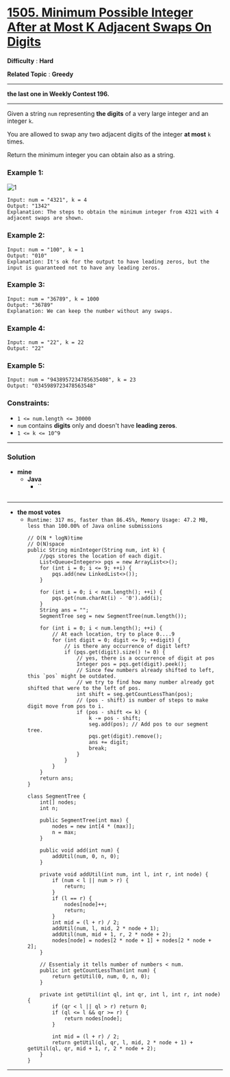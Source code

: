 # [1505. Minimum Possible Integer After at Most K Adjacent Swaps On Digits](https://leetcode.com/problems/minimum-possible-integer-after-at-most-k-adjacent-swaps-on-digits/)

**Difficulty** : **Hard**

**Related Topic** : **Greedy**

---

**the last one in Weekly Contest 196.**

---

Given a string `num` representing **the digits** of a very large integer and an integer `k`.

You are allowed to swap any two adjacent digits of the integer **at most** `k` times.

Return the minimum integer you can obtain also as a string.

 

### Example 1:
![1](https://assets.leetcode.com/uploads/2020/06/17/q4_1.jpg)
```
Input: num = "4321", k = 4
Output: "1342"
Explanation: The steps to obtain the minimum integer from 4321 with 4 adjacent swaps are shown.
```

### Example 2:
```
Input: num = "100", k = 1
Output: "010"
Explanation: It's ok for the output to have leading zeros, but the input is guaranteed not to have any leading zeros.
```

### Example 3:
```
Input: num = "36789", k = 1000
Output: "36789"
Explanation: We can keep the number without any swaps.
```

### Example 4:
```
Input: num = "22", k = 22
Output: "22"
```

### Example 5:
```
Input: num = "9438957234785635408", k = 23
Output: "0345989723478563548"
``` 

### Constraints:
* `1 <= num.length <= 30000`
* `num` contains **digits** only and doesn't have **leading zeros**.
* `1 <= k <= 10^9`

---

### Solution
* **mine**
  * **Java**
    * ``
      ```
      ```

---

* **the most votes**
  * `Runtime: 317 ms, faster than 86.45%, Memory Usage: 47.2 MB, less than 100.00% of Java online submissions`
    ```
    // O(N * logN)time
    // O(N)space
    public String minInteger(String num, int k) {
        //pqs stores the location of each digit.
        List<Queue<Integer>> pqs = new ArrayList<>();
        for (int i = 0; i <= 9; ++i) {
            pqs.add(new LinkedList<>());
        }

        for (int i = 0; i < num.length(); ++i) {
            pqs.get(num.charAt(i) - '0').add(i);
        }
        String ans = "";
        SegmentTree seg = new SegmentTree(num.length());

        for (int i = 0; i < num.length(); ++i) {
            // At each location, try to place 0....9
            for (int digit = 0; digit <= 9; ++digit) {
                // is there any occurrence of digit left?
                if (pqs.get(digit).size() != 0) {
                    // yes, there is a occurrence of digit at pos
                    Integer pos = pqs.get(digit).peek();
					// Since few numbers already shifted to left, this `pos` might be outdated.
                    // we try to find how many number already got shifted that were to the left of pos.
                    int shift = seg.getCountLessThan(pos);
                    // (pos - shift) is number of steps to make digit move from pos to i.
                    if (pos - shift <= k) {
                        k -= pos - shift;
                        seg.add(pos); // Add pos to our segment tree.
                        pqs.get(digit).remove();
                        ans += digit;
                        break;
                    }
                }
            }
        }
        return ans;
    }

    class SegmentTree {
        int[] nodes;
        int n;

        public SegmentTree(int max) {
            nodes = new int[4 * (max)];
            n = max;
        }

        public void add(int num) {
            addUtil(num, 0, n, 0);
        }

        private void addUtil(int num, int l, int r, int node) {
            if (num < l || num > r) {
                return;
            }
            if (l == r) {
                nodes[node]++;
                return;
            }
            int mid = (l + r) / 2;
            addUtil(num, l, mid, 2 * node + 1);
            addUtil(num, mid + 1, r, 2 * node + 2);
            nodes[node] = nodes[2 * node + 1] + nodes[2 * node + 2];
        }

        // Essentialy it tells number of numbers < num.
        public int getCountLessThan(int num) {
            return getUtil(0, num, 0, n, 0);
        }

        private int getUtil(int ql, int qr, int l, int r, int node) {
            if (qr < l || ql > r) return 0;
            if (ql <= l && qr >= r) {
                return nodes[node];
            }

            int mid = (l + r) / 2;
            return getUtil(ql, qr, l, mid, 2 * node + 1) + getUtil(ql, qr, mid + 1, r, 2 * node + 2);
        }
    }
    ```


---
